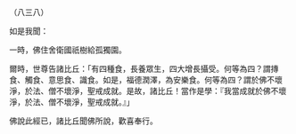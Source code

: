 （八三八）

如是我聞：

一時，佛住舍衛國祇樹給孤獨園。

爾時，世尊告諸比丘：「有四種食，長養眾生，四大增長攝受。何等為四？謂摶食、觸食、意思食、識食。如是，福德潤澤，為安樂食。何等為四？謂於佛不壞淨，於法、僧不壞淨，聖戒成就。是故，諸比丘！當作是學：『我當成就於佛不壞淨，於法、僧不壞淨，聖戒成就。』」

佛說此經已，諸比丘聞佛所說，歡喜奉行。



